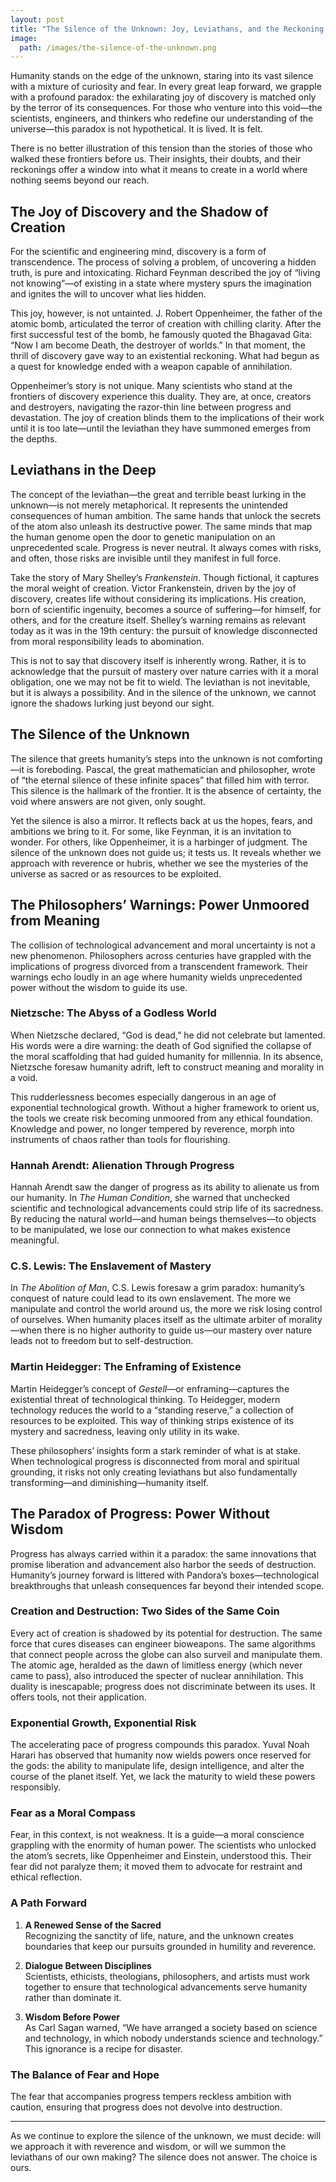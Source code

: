 ```yaml
---
layout: post
title: "The Silence of the Unknown: Joy, Leviathans, and the Reckoning of Progress"
image:
  path: /images/the-silence-of-the-unknown.png
---
```


Humanity stands on the edge of the unknown, staring into its vast silence with a mixture of curiosity and fear. In every great leap forward, we grapple with a profound paradox: the exhilarating joy of discovery is matched only by the terror of its consequences. For those who venture into this void—the scientists, engineers, and thinkers who redefine our understanding of the universe—this paradox is not hypothetical. It is lived. It is felt.

There is no better illustration of this tension than the stories of those who walked these frontiers before us. Their insights, their doubts, and their reckonings offer a window into what it means to create in a world where nothing seems beyond our reach.

## The Joy of Discovery and the Shadow of Creation

For the scientific and engineering mind, discovery is a form of transcendence. The process of solving a problem, of uncovering a hidden truth, is pure and intoxicating. Richard Feynman described the joy of “living not knowing”—of existing in a state where mystery spurs the imagination and ignites the will to uncover what lies hidden.

This joy, however, is not untainted. J. Robert Oppenheimer, the father of the atomic bomb, articulated the terror of creation with chilling clarity. After the first successful test of the bomb, he famously quoted the Bhagavad Gita: “Now I am become Death, the destroyer of worlds.” In that moment, the thrill of discovery gave way to an existential reckoning. What had begun as a quest for knowledge ended with a weapon capable of annihilation.

Oppenheimer’s story is not unique. Many scientists who stand at the frontiers of discovery experience this duality. They are, at once, creators and destroyers, navigating the razor-thin line between progress and devastation. The joy of creation blinds them to the implications of their work until it is too late—until the leviathan they have summoned emerges from the depths.

## Leviathans in the Deep

The concept of the leviathan—the great and terrible beast lurking in the unknown—is not merely metaphorical. It represents the unintended consequences of human ambition. The same hands that unlock the secrets of the atom also unleash its destructive power. The same minds that map the human genome open the door to genetic manipulation on an unprecedented scale. Progress is never neutral. It always comes with risks, and often, those risks are invisible until they manifest in full force.

Take the story of Mary Shelley’s *Frankenstein*. Though fictional, it captures the moral weight of creation. Victor Frankenstein, driven by the joy of discovery, creates life without considering its implications. His creation, born of scientific ingenuity, becomes a source of suffering—for himself, for others, and for the creature itself. Shelley’s warning remains as relevant today as it was in the 19th century: the pursuit of knowledge disconnected from moral responsibility leads to abomination.

This is not to say that discovery itself is inherently wrong. Rather, it is to acknowledge that the pursuit of mastery over nature carries with it a moral obligation, one we may not be fit to wield. The leviathan is not inevitable, but it is always a possibility. And in the silence of the unknown, we cannot ignore the shadows lurking just beyond our sight.

## The Silence of the Unknown

The silence that greets humanity’s steps into the unknown is not comforting—it is foreboding. Pascal, the great mathematician and philosopher, wrote of “the eternal silence of these infinite spaces” that filled him with terror. This silence is the hallmark of the frontier. It is the absence of certainty, the void where answers are not given, only sought.

Yet the silence is also a mirror. It reflects back at us the hopes, fears, and ambitions we bring to it. For some, like Feynman, it is an invitation to wonder. For others, like Oppenheimer, it is a harbinger of judgment. The silence of the unknown does not guide us; it tests us. It reveals whether we approach with reverence or hubris, whether we see the mysteries of the universe as sacred or as resources to be exploited.

## The Philosophers’ Warnings: Power Unmoored from Meaning

The collision of technological advancement and moral uncertainty is not a new phenomenon. Philosophers across centuries have grappled with the implications of progress divorced from a transcendent framework. Their warnings echo loudly in an age where humanity wields unprecedented power without the wisdom to guide its use.

### **Nietzsche: The Abyss of a Godless World**

When Nietzsche declared, “God is dead,” he did not celebrate but lamented. His words were a dire warning: the death of God signified the collapse of the moral scaffolding that had guided humanity for millennia. In its absence, Nietzsche foresaw humanity adrift, left to construct meaning and morality in a void. 

This rudderlessness becomes especially dangerous in an age of exponential technological growth. Without a higher framework to orient us, the tools we create risk becoming unmoored from any ethical foundation. Knowledge and power, no longer tempered by reverence, morph into instruments of chaos rather than tools for flourishing.

### **Hannah Arendt: Alienation Through Progress**

Hannah Arendt saw the danger of progress as its ability to alienate us from our humanity. In *The Human Condition*, she warned that unchecked scientific and technological advancements could strip life of its sacredness. By reducing the natural world—and human beings themselves—to objects to be manipulated, we lose our connection to what makes existence meaningful.

### **C.S. Lewis: The Enslavement of Mastery**

In *The Abolition of Man*, C.S. Lewis foresaw a grim paradox: humanity’s conquest of nature could lead to its own enslavement. The more we manipulate and control the world around us, the more we risk losing control of ourselves. When humanity places itself as the ultimate arbiter of morality—when there is no higher authority to guide us—our mastery over nature leads not to freedom but to self-destruction.

### **Martin Heidegger: The Enframing of Existence**

Martin Heidegger’s concept of *Gestell*—or enframing—captures the existential threat of technological thinking. To Heidegger, modern technology reduces the world to a “standing reserve,” a collection of resources to be exploited. This way of thinking strips existence of its mystery and sacredness, leaving only utility in its wake.

These philosophers’ insights form a stark reminder of what is at stake. When technological progress is disconnected from moral and spiritual grounding, it risks not only creating leviathans but also fundamentally transforming—and diminishing—humanity itself.

## The Paradox of Progress: Power Without Wisdom

Progress has always carried within it a paradox: the same innovations that promise liberation and advancement also harbor the seeds of destruction. Humanity’s journey forward is littered with Pandora’s boxes—technological breakthroughs that unleash consequences far beyond their intended scope.

### **Creation and Destruction: Two Sides of the Same Coin**

Every act of creation is shadowed by its potential for destruction. The same force that cures diseases can engineer bioweapons. The same algorithms that connect people across the globe can also surveil and manipulate them. The atomic age, heralded as the dawn of limitless energy (which never came to pass), also introduced the specter of nuclear annihilation. This duality is inescapable; progress does not discriminate between its uses. It offers tools, not their application.

### **Exponential Growth, Exponential Risk**

The accelerating pace of progress compounds this paradox. Yuval Noah Harari has observed that humanity now wields powers once reserved for the gods: the ability to manipulate life, design intelligence, and alter the course of the planet itself. Yet, we lack the maturity to wield these powers responsibly.

### **Fear as a Moral Compass**

Fear, in this context, is not weakness. It is a guide—a moral conscience grappling with the enormity of human power. The scientists who unlocked the atom’s secrets, like Oppenheimer and Einstein, understood this. Their fear did not paralyze them; it moved them to advocate for restraint and ethical reflection.

### **A Path Forward**

1. **A Renewed Sense of the Sacred**  
   Recognizing the sanctity of life, nature, and the unknown creates boundaries that keep our pursuits grounded in humility and reverence.

2. **Dialogue Between Disciplines**  
   Scientists, ethicists, theologians, philosophers, and artists must work together to ensure that technological advancements serve humanity rather than dominate it.

3. **Wisdom Before Power**  
   As Carl Sagan warned, “We have arranged a society based on science and technology, in which nobody understands science and technology.” This ignorance is a recipe for disaster.

### **The Balance of Fear and Hope**

The fear that accompanies progress tempers reckless ambition with caution, ensuring that progress does not devolve into destruction.

---

As we continue to explore the silence of the unknown, we must decide: will we approach it with reverence and wisdom, or will we summon the leviathans of our own making? The silence does not answer. The choice is ours.
